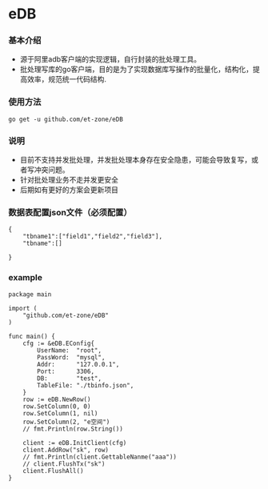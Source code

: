 # eDB

### 基本介绍

-  源于阿里adb客户端的实现逻辑，自行封装的批处理工具。
-  批处理写库的go客户端，目的是为了实现数据库写操作的批量化，结构化，提高效率，规范统一代码结构.


### 使用方法
```
go get -u github.com/et-zone/eDB

```

### 说明
- 目前不支持并发批处理，并发批处理本身存在安全隐患，可能会导致复写，或者写冲突问题。
- 针对批处理业务不走并发更安全
- 后期如有更好的方案会更新项目

### 数据表配置json文件（必须配置）
```
{
    "tbname1":["field1","field2","field3"],
    "tbname":[]
    
}
```

### example
````
package main

import (
	"github.com/et-zone/eDB"
)

func main() {
	cfg := &eDB.EConfig{
		UserName:  "root",
		PassWord:  "mysql",
		Addr:      "127.0.0.1",
		Port:      3306,
		DB:        "test",
		TableFile: "./tbinfo.json",
	}
	row := eDB.NewRow()
	row.SetColumn(0, 0)
	row.SetColumn(1, nil)
	row.SetColumn(2, "e空间")
	// fmt.Println(row.String())

	client := eDB.InitClient(cfg)
	client.AddRow("sk", row)
	// fmt.Println(client.GettableNanme("aaa"))
	// client.FlushTx("sk")
	client.FlushAll()
}

````